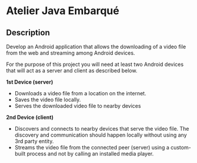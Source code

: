 # Atelier Java Embarqué 

## Description
Develop an Android application that allows the downloading of a video file from the web and streaming among Android devices. 

For the purpose of this project you will need at least two Android devices that will act as a server and client as described below.

**1st Device (server)**
- Downloads a video file from a location on the internet.
- Saves the video file locally. 
- Serves the downloaded video file to nearby devices

**2nd Device (client)**
- Discovers and connects to nearby devices that serve the video file. The discovery and communication should happen locally without using any 3rd party entity. 
- Streams the video file from the connected peer (server) using a custom-built process and not by calling an installed media player.
